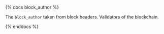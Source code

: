 {% docs block_author %}

The `block_author` taken from block headers. Validators of the blockchain.

{% enddocs %}
